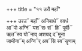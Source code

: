 +++
title = "११ उरौ महाँ"

+++
उरउ᳓ महाँ᳓ अनिबाधे᳓ ववर्ध  
आ᳓पो अग्निं᳓ यश᳓सः सं᳓ हि᳓ पूर्वीः᳓  
ऋत᳓स्य यो᳓नाव् अशयद् द᳓मूना  
जामीना᳓म् अग्नि᳓र् अप᳓सि स्व᳓सॄणाम्